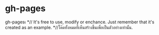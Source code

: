 # gh-pages
gh-pagesเ
*// It's free to use, modify or enchance. Just 
remember that it's created as an example.
*//โค๊ดทั้งหมดที่เห็นสร้างขึ้นเพื่อเป็นตัวอย่างเท่านั้น.
